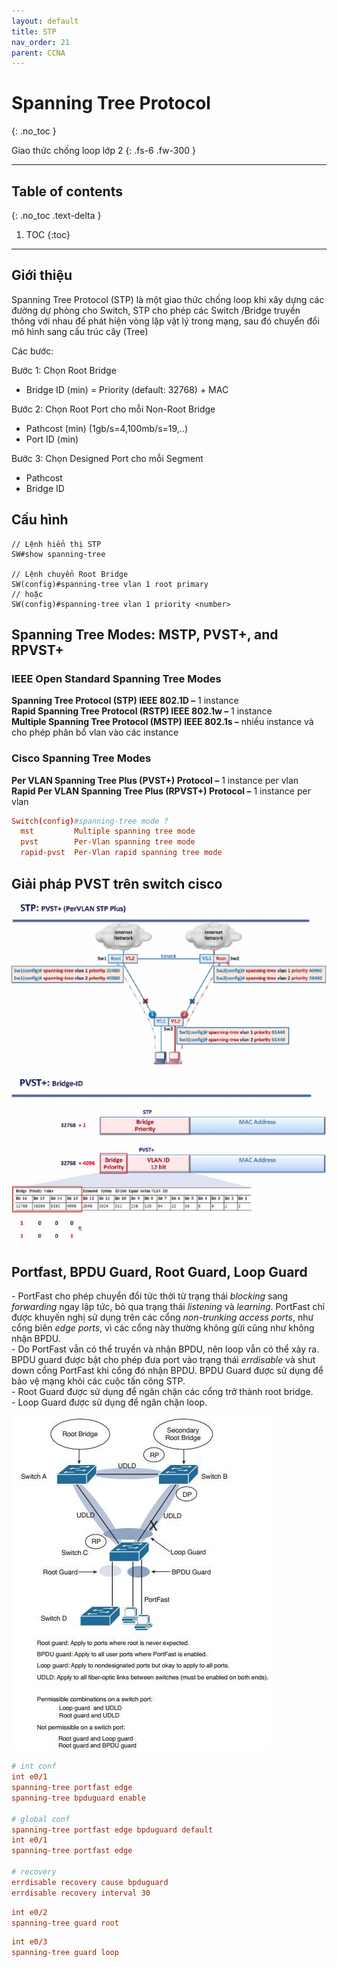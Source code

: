 ```yaml
---
layout: default
title: STP
nav_order: 21
parent: CCNA
---
```


# Spanning Tree Protocol
{: .no_toc }

Giao thức chống loop lớp 2
{: .fs-6 .fw-300 }

---

## Table of contents
{: .no_toc .text-delta }

1. TOC
{:toc}

---

## Giới thiệu

Spanning Tree Protocol (STP) là một giao thức chống loop khi xây dựng các đường dự phòng cho Switch, STP cho phép các Switch /Bridge truyền thông với nhau để phát hiện vòng lặp vật lý trong mạng, sau đó chuyển đổi mô hình sang cấu trúc cây (Tree)

Các bước:

Bước 1: Chọn Root Bridge

- Bridge ID (min) = Priority (default: 32768) + MAC

Bước 2: Chọn Root Port cho mỗi Non-Root Bridge

- Pathcost (min) (1gb/s=4,100mb/s=19,..)
- Port ID (min)

Bước 3: Chọn Designed Port cho mỗi Segment

- Pathcost
- Bridge ID

## Cấu hình

```
// Lệnh hiển thị STP
SW#show spanning-tree

// Lệnh chuyển Root Bridge
SW(config)#spanning-tree vlan 1 root primary
// hoặc 
SW(config)#spanning-tree vlan 1 priority <number>
```

## Spanning Tree Modes: MSTP, PVST+, and RPVST+

### IEEE Open Standard Spanning Tree Modes <br>
__Spanning Tree Protocol (STP) IEEE 802.1D –__ 1 instance <br>
__Rapid Spanning Tree Protocol (RSTP) IEEE 802.1w –__ 1 instance <br>
__Multiple Spanning Tree Protocol (MSTP) IEEE 802.1s –__ nhiều instance và cho phép phân bổ vlan vào các instance <br>

### Cisco Spanning Tree Modes <br>
__Per VLAN Spanning Tree Plus (PVST+) Protocol –__ 1 instance per vlan <br>
__Rapid Per VLAN Spanning Tree Plus (RPVST+) Protocol –__ 1 instance per vlan <br>

```conf
Switch(config)#spanning-tree mode ?
  mst         Multiple spanning tree mode
  pvst        Per-Vlan spanning tree mode
  rapid-pvst  Per-Vlan rapid spanning tree mode
```

## Giải pháp PVST trên switch cisco

![Alt text](/docs/CCNA/img/stp-pvst-1.png)

![Alt text](/docs/CCNA/img/stp-pvst-2.png)



## Portfast, BPDU Guard, Root Guard, Loop Guard

\- PortFast cho phép chuyển đổi tức thời từ trạng thái _blocking_ sang _forwarding_ ngay lập tức, bỏ qua trạng thái _listening_ và _learning_. PortFast chỉ được khuyến nghị sử dụng trên các cổng _non-trunking access ports_, như cổng biên _edge ports_, vì các cổng này thường không gửi cũng như không nhận BPDU. <br>
\- Do PortFast vẫn có thể truyền và nhận BPDU, nên loop vẫn có thể xảy ra. BPDU guard được bật cho phép đưa port vào trạng thái _errdisable_ và shut down cổng PortFast khi cổng đó nhận BPDU. BPDU Guard được sử dụng để bảo vệ mạng khỏi các cuộc tấn công STP. <br>
\- Root Guard được sử dụng để ngăn chặn các cổng trở thành root bridge. <br>
\- Loop Guard được sử dụng để ngăn chặn loop. <br>

![Alt text](/docs/CCNA/img/stp-Portfast-BPDU-Guard-Root-Guard.png)

```conf
# int conf
int e0/1
spanning-tree portfast edge
spanning-tree bpduguard enable

# global conf
spanning-tree portfast edge bpduguard default
int e0/1
spanning-tree portfast edge

# recovery
errdisable recovery cause bpduguard
errdisable recovery interval 30
```

```conf
int e0/2
spanning-tree guard root
```

```conf
int e0/3
spanning-tree guard loop
```

